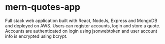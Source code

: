 # mern-quotes-app
Full stack web application built with React, NodeJs, Express and MongoDB and deployed on AWS.
Users can register accounts, login and store a quote. Accounts are authenticated on login using jsonwebtoken and user account info is encrypted using bcrypt.
